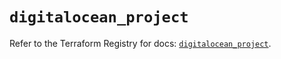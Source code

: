 # `digitalocean_project`

Refer to the Terraform Registry for docs: [`digitalocean_project`](https://registry.terraform.io/providers/digitalocean/digitalocean/2.63.0/docs/resources/project).
